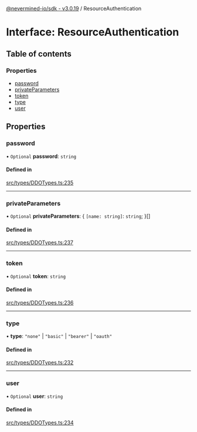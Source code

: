 [@nevermined-io/sdk - v3.0.19](../code-reference.md) / ResourceAuthentication

# Interface: ResourceAuthentication

## Table of contents

### Properties

- [password](ResourceAuthentication.md#password)
- [privateParameters](ResourceAuthentication.md#privateparameters)
- [token](ResourceAuthentication.md#token)
- [type](ResourceAuthentication.md#type)
- [user](ResourceAuthentication.md#user)

## Properties

### password

• `Optional` **password**: `string`

#### Defined in

[src/types/DDOTypes.ts:235](https://github.com/nevermined-io/sdk-js/blob/065f3decbaad4f3943ea9ea3e7eade094f617f96/src/types/DDOTypes.ts#L235)

---

### privateParameters

• `Optional` **privateParameters**: \{ `[name: string]`: `string`; }[]

#### Defined in

[src/types/DDOTypes.ts:237](https://github.com/nevermined-io/sdk-js/blob/065f3decbaad4f3943ea9ea3e7eade094f617f96/src/types/DDOTypes.ts#L237)

---

### token

• `Optional` **token**: `string`

#### Defined in

[src/types/DDOTypes.ts:236](https://github.com/nevermined-io/sdk-js/blob/065f3decbaad4f3943ea9ea3e7eade094f617f96/src/types/DDOTypes.ts#L236)

---

### type

• **type**: `"none"` \| `"basic"` \| `"bearer"` \| `"oauth"`

#### Defined in

[src/types/DDOTypes.ts:232](https://github.com/nevermined-io/sdk-js/blob/065f3decbaad4f3943ea9ea3e7eade094f617f96/src/types/DDOTypes.ts#L232)

---

### user

• `Optional` **user**: `string`

#### Defined in

[src/types/DDOTypes.ts:234](https://github.com/nevermined-io/sdk-js/blob/065f3decbaad4f3943ea9ea3e7eade094f617f96/src/types/DDOTypes.ts#L234)
